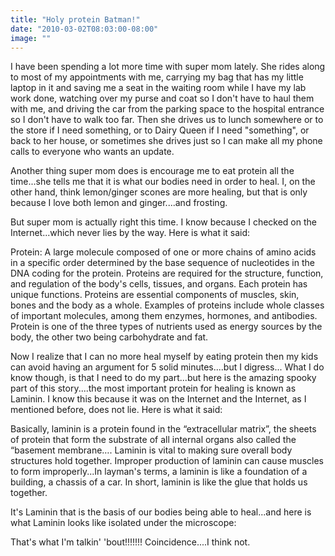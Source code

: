 ```yaml
---
title: "Holy protein Batman!"
date: "2010-03-02T08:03:00-08:00"
image: ""
---
```


I have been spending a lot more time with super mom lately. She rides along to most of my appointments with me, carrying my bag that has my little laptop in it and saving me a seat in the waiting room while I have my lab work done, watching over my purse and coat so I don't have to haul them with me, and driving the car from the parking space to the hospital entrance so I don't have to walk too far. Then she drives us to lunch somewhere or to the store if I need something, or to Dairy Queen if I need "something", or back to her house, or sometimes she drives just so I can make all my phone calls to everyone who wants an update.

Another thing super mom does is encourage me to eat protein all the time...she tells me that it is what our bodies need in order to heal. I, on the other hand, think lemon/ginger scones are more healing, but that is only because I love both lemon and ginger....and frosting. 

But super mom is actually right this time. I know because I checked on the Internet...which never lies by the way. Here is what it said:

Protein: A large molecule composed of one or more chains of amino acids in a specific order determined by the base sequence of nucleotides in the DNA coding for the protein. 
Proteins are required for the structure, function, and regulation of the body's cells, tissues, and organs. Each protein has unique functions. Proteins are essential components of muscles, skin, bones and the body as a whole.
Examples of proteins include whole classes of important molecules, among them enzymes, hormones, and antibodies.
Protein is one of the three types of nutrients used as energy sources by the body, the other two being carbohydrate and fat. 

Now I realize that I can no more heal myself by eating protein then my kids can avoid having an argument for 5 solid minutes....but I digress...
What I do know though, is that I need to do my part...but here is the amazing spooky part of this story....the most important protein for healing is known as Laminin. I know this because it was on the Internet and the Internet, as I mentioned before, does not lie. Here is what it said:

Basically, laminin is a protein found in the “extracellular matrix”, the sheets of protein that form the substrate of all internal organs also called the “basement membrane…. Laminin is vital to making sure overall body structures hold together. Improper production of laminin can cause muscles to form improperly...In layman's terms, a laminin is like a foundation of a building, a chassis of a car.
In short, laminin is like the glue that holds us together.

It's Laminin that is the basis of our bodies being able to heal...and here is what Laminin looks like isolated under the microscope:







That's what I'm talkin' 'bout!!!!!!! Coincidence....I think not.